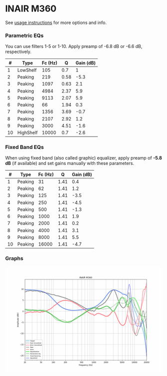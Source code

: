 # INAIR M360
See [usage instructions](https://github.com/jaakkopasanen/AutoEq#usage) for more options and info.

### Parametric EQs
You can use filters 1-5 or 1-10. Apply preamp of -6.8 dB or -6.6 dB, respectively.

|   # | Type      |   Fc (Hz) |    Q |   Gain (dB) |
|-----|-----------|-----------|------|-------------|
|   1 | LowShelf  |       105 | 0.7  |         1   |
|   2 | Peaking   |       219 | 0.58 |        -5.3 |
|   3 | Peaking   |      1097 | 0.63 |         2.1 |
|   4 | Peaking   |      4984 | 2.37 |         5.9 |
|   5 | Peaking   |      9113 | 2.07 |         5.9 |
|   6 | Peaking   |        66 | 1.94 |         0.3 |
|   7 | Peaking   |      1356 | 3.69 |        -0.7 |
|   8 | Peaking   |      2107 | 2.92 |         1.2 |
|   9 | Peaking   |      3000 | 4.51 |        -1.6 |
|  10 | HighShelf |     10000 | 0.7  |        -2.6 |

### Fixed Band EQs
When using fixed band (also called graphic) equalizer, apply preamp of **-5.8 dB** (if available) and set gains manually with these parameters.

|   # | Type    |   Fc (Hz) |    Q |   Gain (dB) |
|-----|---------|-----------|------|-------------|
|   1 | Peaking |        31 | 1.41 |         0.4 |
|   2 | Peaking |        62 | 1.41 |         1.2 |
|   3 | Peaking |       125 | 1.41 |        -3.5 |
|   4 | Peaking |       250 | 1.41 |        -4.5 |
|   5 | Peaking |       500 | 1.41 |        -1.3 |
|   6 | Peaking |      1000 | 1.41 |         1.9 |
|   7 | Peaking |      2000 | 1.41 |         0.2 |
|   8 | Peaking |      4000 | 1.41 |         3.1 |
|   9 | Peaking |      8000 | 1.41 |         5.5 |
|  10 | Peaking |     16000 | 1.41 |        -4.7 |

### Graphs
![](./INAIR%20M360.png)

